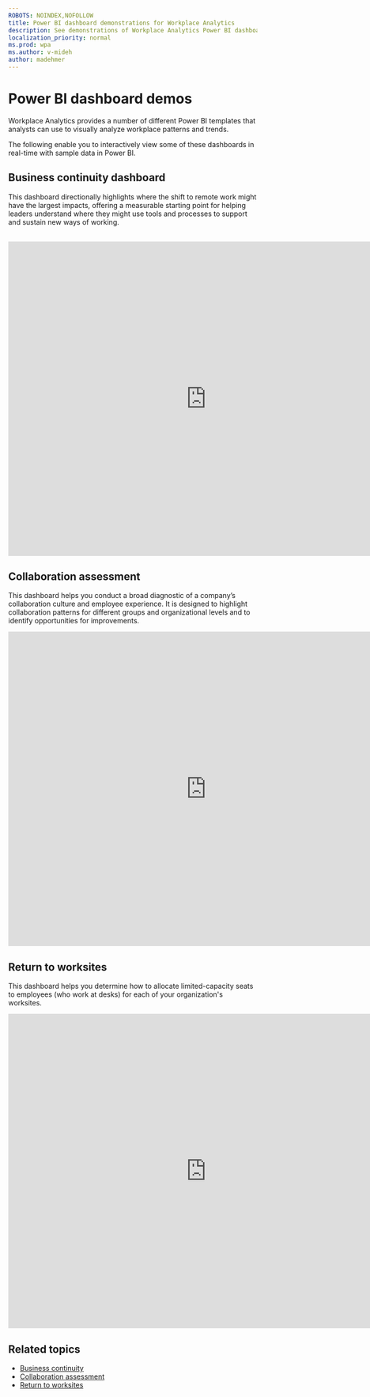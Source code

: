 ```yaml
---
ROBOTS: NOINDEX,NOFOLLOW
title: Power BI dashboard demonstrations for Workplace Analytics
description: See demonstrations of Workplace Analytics Power BI dashboards
localization_priority: normal 
ms.prod: wpa
ms.author: v-mideh
author: madehmer
---
```

# Power BI dashboard demos

Workplace Analytics provides a number of different Power BI templates that analysts can use to visually analyze workplace patterns and trends.

The following enable you to interactively view some of these dashboards in real-time with sample data in Power BI.

## Business continuity dashboard

This dashboard directionally highlights where the shift to remote work might have the largest impacts, offering a measurable starting point for helping leaders understand where they might use tools and processes to support and sustain new ways of working.

<br>
<iframe width="800" height="636" src="https://msit.powerbi.com/view?r=eyJrIjoiM2ZiY2Y4M2YtMTMyNi00NWY1LWEyMjctYTY2OTdlOWQzNDhhIiwidCI6IjcyZjk4OGJmLTg2ZjEtNDFhZi05MWFiLTJkN2NkMDExZGI0NyIsImMiOjV9&pageName=ReportSectionea310751bfbd1d76fa65" frameborder="0" allowFullScreen="true"></iframe>

## Collaboration assessment

This dashboard helps you conduct a broad diagnostic of a company’s collaboration culture and employee experience. It is designed to highlight collaboration patterns for different groups and organizational levels and to identify opportunities for improvements.


<iframe width="800" height="636" src="https://msit.powerbi.com/view?r=eyJrIjoiYzNmZjNjNmUtNDY1Yi00NmZlLThiOWItZGQ0MjdkMWJjMDQ0IiwidCI6IjcyZjk4OGJmLTg2ZjEtNDFhZi05MWFiLTJkN2NkMDExZGI0NyIsImMiOjV9&pageName=ReportSectiondf40f0409676f2eb3f06" frameborder="0" allowFullScreen="true"></iframe>

## Return to worksites

This dashboard helps you determine how to allocate limited-capacity seats to employees (who work at desks) for each of your organization's worksites.


<iframe width="800" height="636" src="https://msit.powerbi.com/view?r=eyJrIjoiZjYxYWIwZGQtZGE0Ni00YjMyLWExZTQtMWJlY2M3ODYyZWE5IiwidCI6IjcyZjk4OGJmLTg2ZjEtNDFhZi05MWFiLTJkN2NkMDExZGI0NyIsImMiOjV9&pageName=ReportSection81c4aea979cc51ca7e1d" frameborder="0" allowFullScreen="true"></iframe>

## Related topics

* [Business continuity](power-bi-bc.md)
* [Collaboration assessment](power-bi-collab-assess.md)
* [Return to worksites](power-bi-return-tw.md)
